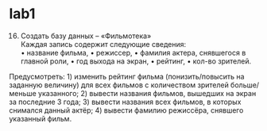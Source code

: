 # lab1
16. Создать базу данных – «Фильмотека»<br>
Каждая запись содержит следующие сведения: <br>
    • название фильма,
    • режиссер,
    • фамилия актера, снявшегося в главной роли,
    • год выхода на экран,
    • рейтинг,
    • кол-во зрителей.

Предусмотреть:
    1) изменить рейтинг фильма (понизить/повысить на заданную величину) для всех фильмов с количеством зрителей больше/меньше указанного;
    2) вывести названия фильмов, вышедших на экран за последние 3 года;
    3)  вывести названия всех фильмов, в которых снимался данный актёр;
    4) вывести фамилию режиссёра, снявшего указанный фильм.
